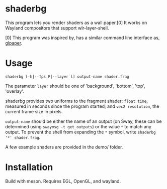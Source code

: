 # shaderbg

This program lets you render shaders as a wall paper.[0] It works on Wayland compositors that support wlr-layer-shell.


[0] This program was inspired by, has a similar command line interface as, [glpaper](https://hg.sr.ht/~scoopta/glpaper).

# Usage

```
shaderbg [-h|--fps F|--layer l] output-name shader.frag
```
The parameter `layer` should be one of 'background', 'bottom', 'top', 'overlay'.

shaderbg provides two uniforms to the fragment shader: `float time`, measured in
seconds since the program started; and `vec2 resolution`, the current frame size
in pixels.

`output-name` should be either the name of an output (on Sway, these can be determined using `swaymsg -t get_outputs`) or the value `*` to match any output. To prevent the shell from expanding the `*` symbol, write `shaderbg '*' shader.frag`.

A few example shaders are provided in the demo/ folder.

# Installation

Build with meson. Requires EGL, OpenGL, and wayland.
